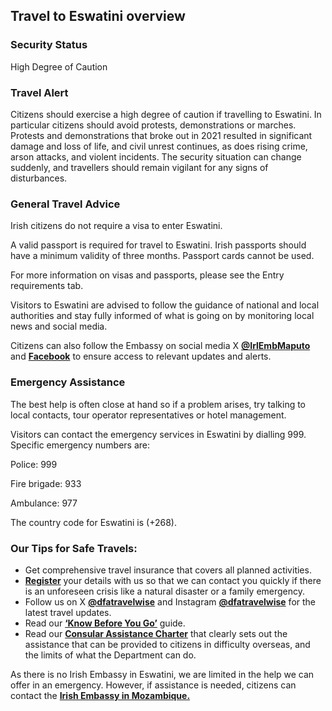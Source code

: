 ## Travel to Eswatini overview

### **Security Status**

High Degree of Caution

### **Travel Alert**

Citizens should exercise a high degree of caution if travelling to Eswatini. In particular citizens should avoid protests, demonstrations or marches. Protests and demonstrations that broke out in 2021 resulted in significant damage and loss of life, and civil unrest continues, as does rising crime, arson attacks, and violent incidents. The security situation can change suddenly, and travellers should remain vigilant for any signs of disturbances.

### **General Travel Advice**

Irish citizens do not require a visa to enter Eswatini.

A valid passport is required for travel to Eswatini. Irish passports should have a minimum validity of three months. Passport cards cannot be used.

For more information on visas and passports, please see the Entry requirements tab.

Visitors to Eswatini are advised to follow the guidance of national and local authorities and stay fully informed of what is going on by monitoring local news and social media.

Citizens can also follow the Embassy on social media X [**@IrlEmbMaputo**](https://twitter.com/IrlEmbMaputo) and [**Facebook**](https://www.facebook.com/EmbassyofIrelandMozambique/) to ensure access to relevant updates and alerts.

### **Emergency Assistance**

The best help is often close at hand so if a problem arises, try talking to local contacts, tour operator representatives or hotel management.

Visitors can contact the emergency services in Eswatini by dialling 999. Specific emergency numbers are:

Police: 999

Fire brigade: 933

Ambulance: 977

The country code for Eswatini is (+268).

### **Our Tips for Safe Travels:**

* Get comprehensive travel insurance that covers all planned activities.
* [**Register**](https://www.ireland.ie/en/dfa/overseas-travel/citizens-registration/) your details with us so that we can contact you quickly if there is an unforeseen crisis like a natural disaster or a family emergency.
* Follow us on X [**@dfatravelwise**](https://www.twitter.com/DFATravelWise) and Instagram [**@dfatravelwise**](https://www.instagram.com/dfatravelwise/) for the latest travel updates.
* Read our [**‘Know Before You Go’**](https://www.ireland.ie/en/dfa/overseas-travel/know-before-you-go-/) guide.
* Read our [**Consular Assistance Charter**](https://www.ireland.ie/en/dfa/overseas-travel/assistance-abroad/consular-assistance-charter/) that clearly sets out the assistance that can be provided to citizens in difficulty overseas, and the limits of what the Department can do.

As there is no Irish Embassy in Eswatini, we are limited in the help we can offer in an emergency. However, if assistance is needed, citizens can contact the [**Irish Embassy in Mozambique.**](https://www.ireland.ie/en/mozambique/maputo/)